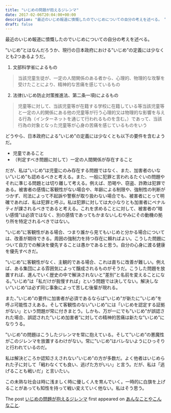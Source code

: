 ```yaml
---
title: "いじめの問題が抱えるジレンマ"
date: 2017-02-06T20:04:00+00:00
description: "最近のいじめ報道に憤慨したのでいじめについての自分の考えを述べる。 ”いじめ”とはなんだろうか、現行の日本政府における”いじめ”の定義には少なくとも2つあるようだ。 文部科学省によるもの 当該児童生徒が、一定の人間関係の ..."
draft: false
---
```


最近のいじめ報道に憤慨したのでいじめについての自分の考えを述べる。

”いじめ”とはなんだろうか、現行の日本政府における”いじめ”の定義には少なくとも2つあるようだ。

1. 文部科学省によるもの  

> 当該児童生徒が、一定の人間関係のある者から、心理的、物理的な攻撃を受けたことにより、精神的な苦痛を感じているもの

2. 法律(いじめ防止対策推進法、第二条一項)によるもの  

> 児童等に対して、当該児童等が在籍する学校に在籍している等当該児童等と一定の人的関係にある他の児童等が行う心理的又は物理的な影響を与える行為（インターネットを通じて行われるものを含む。）であって、当該行為の対象となった児童等が心身の苦痛を感じているものをいう

どうやら、日本政府による”いじめ”の定義には少なくとも以下の要件を含むようだ。

- 児童であること
- （判定すべき問題に対して）一定の人間関係が存在すること

だが、私は”いじめ”は児童にのみ存在する問題ではなく、また、加害者のいない”いじめ”も認めるべきと考える。また、一般に犯罪と言われるたぐいの問題やそれに準じる問題とは切り離して考える。例えば、恐喝や、窃盗、詐欺は犯罪である。被害者の感情に客観性がない場合や、年齢による制限や、強制性の判断がつかず、司法によって不起訴や警察が取り扱わない場合でも、被害者にとって明確であれば、私は犯罪と呼ぶ。私は犯罪に対しては大小なりとも加害者にペナルティが課されるべきであると考える。これを求めることに対して、被害者の”暗い感情”は必須ではなく、別の感情であってもかまないしむやみにその動機の拠り所を特定されるべきではない。

”いじめ”に客観性がある場合、つまり誰から見てもいじめと分かる場合については、改善が期待できる。周囲の強制力を持つ存在に頼ればよい。こうした問題について自力での解決を優先することは愚かであると思う。自分の心身に渡る健康を優先すべきだ。

”いじめ”に客観性がなく、主観的である場合、これは直ちに改善が難しい。例えば、ある集団による雰囲気によって醸成されるものがそうだ。こうした問題を放置すれば、進んでいく歴史の中で解決されないと”差別”と名前を変えることになる。”いじめ”は「私だけが我慢すれば」という問題では決してない。解決しない”いじめ”は必ず同じ事象によって苦しむ後輩が現れる。

また、”いじめ”の要件に加害者が必須であるならば”いじめ”が新たに”いじめ”を呼ぶ可能性さえある。そして客観性のない”いじめ”には「いじめを認定する証拠がない」という問題が常に付きまとう。しかも、万が一にでも”いじめ”が誤認された場合、誤認された”いじめ加害者”に対しての精神的苦痛は新たな”いじめ”になりうる。

”いじめ”の問題はこうしたジレンマを常に抱えている。そして”いじめ”の悪魔性がこのジレンマを放置するわけがない。常に”いじめ”はバレないようにひっそりと行われているのだ。

私は解決どころか認知さえされない”いじめ”の方が多数だ。よく他者はいじめられた子に対して「戦わなくても良い、逃げた方がいい」と言う。だが、私は「逃げることも戦いだ」と言いたい。

この未熟な社会は時に浅ましく時に優しく人を育んでいく。一時的に白旗を上げることがあっても知性を持って戦い変えていく他ない。私はそう思う。

The post [いじめの問題が抱えるジレンマ](https://blog.cfw4.tokyo/wordpress/425/) first appeared on [あんなことやこんなこと](https://blog.cfw4.tokyo).
